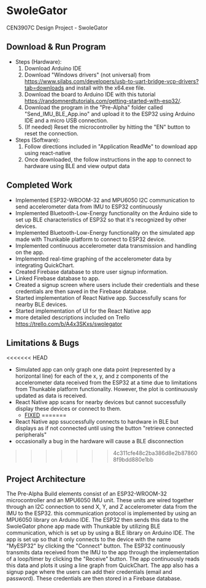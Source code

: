 # SwoleGator
CEN3907C Design Project - SwoleGator 

## Download & Run Program

- Steps (Hardware):
  1. Download Arduino IDE
  2. Download "Windows drivers" (not universal) from https://www.silabs.com/developers/usb-to-uart-bridge-vcp-drivers?tab=downloads and install with the x64.exe file.
  3. Download the board to Arduino IDE with this tutorial https://randomnerdtutorials.com/getting-started-with-esp32/.
  4. Download the program in the "Pre-Alpha" folder called "Send_IMU_BLE_App.ino" and upload it to the ESP32 using Arduino IDE and a micro USB connection.
  5. (If needed) Reset the microcontroller by hitting the "EN" button to reset the connection.
- Steps (Software):
  1. Follow directions included in "Application ReadMe" to download app using react-native
  2. Once downloaded, the follow instructions in the app to connect to hardware using BLE and view output data

## Completed Work
- Implemented ESP32-WROOM-32 and MPU6050 I2C communication to send accelerometer data from IMU to ESP32 continuously
- Implemented Bluetooth-Low-Energy functionality on the Arduino side to set up BLE characteristics of ESP32 so that it's recognized by other devices.
- Implemented Bluetooth-Low-Energy functionality on the simulated app made with Thunkable platform to connect to ESP32 device.
- Implemented continuous accelerometer data transmission and handling on the app.
- Implemented real-time graphing of the accelerometer data by integrating QuickChart.
- Created Firebase database to store user signup information.
- Linked Firebase database to app.
- Created a signup screen where users include their credentials and these credentials are then saved in the Firebase database.
- Started implementation of React Native app. Successfully scans for nearby BLE devices.
- Started implementation of UI for the React Native app
- more detailed descriptions included on Trello https://trello.com/b/A4x3SKxs/swolegator

## Limitations & Bugs
<<<<<<< HEAD
- Simulated app can only graph one data point (represented by a horizontal line) for each of the x, y, and z components of the accelerometer data received from the ESP32 at a time due to limitations from Thunkable platform functionality. However, the plot is continuously updated as data is received.
- React Native app scans for nearby devices but cannot successfully display these devices or connect to them.
  + [FIXED](https://developer.android.com/develop/connectivity/bluetooth/bt-permissions#declare-android11-or-lower)
=======
- React Native app ssuccessfully connects to hardware in BLE but displays as if not connected until using the button "retrieve connected peripherals"
- occasionally a bug in the hardware will cause a BLE disconnection
>>>>>>> 4c311cfe48c2ba386d8e2b878608f9bdd880e1bb

## Project Architecture
The Pre-Alpha Build elements consist of an ESP32-WROOM-32 microcontroller and an MPU6050 IMU unit. These units are wired together through an I2C connection to send X, Y, and Z accelerometer data from the IMU to the ESP32. this communication protocol is implemented by using an MPU6050 library on Arduino IDE. The ESP32 then sends this data to the SwoleGator phone app made with Thunkable by utilizing BLE communication, which is set up by using a BLE library on Arduino IDE. The app is set up so that it only connects to the device with the name "MyESP32" by clicking the "Connect" button. The ESP32 continuously transmits data received from the IMU to the app through the implementation of a loop/timer by clicking the "Receive" button. The app continuously reads this data and plots it using a line graph from QuickChart. The app also has a signup page where the users can add their credentials (email and password). These credentials are then stored in a Firebase database. 


